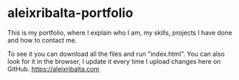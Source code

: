 # aleixribalta-portfolio
This is my portfolio, where I explain who I am, my skills, projects I have done and how to contact me.

To see it you can download all the files and run "index.html". You can also look for it in the browser, I update it every time I upload changes here on GitHub. https://aleixribalta.com
